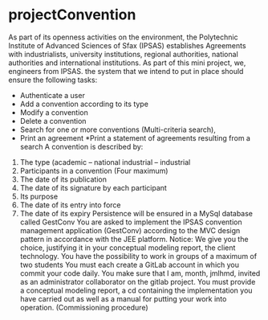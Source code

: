 # projectConvention
As part of its openness activities on the environment, the Polytechnic Institute of Advanced Sciences of Sfax (IPSAS) establishes Agreements with industrialists, university institutions, regional authorities, national authorities and international institutions. As part of this mini project, we, engineers from IPSAS.
the system that we intend to put in place should ensure the following tasks:
* Authenticate a user
* Add a convention according to its type
* Modify a convention
* Delete a convention
* Search for one or more conventions (Multi-criteria search),
* Print an agreement
*Print a statement of agreements resulting from a search
A convention is described by:
1. The type (academic – national industrial – industrial
2. Participants in a convention (Four maximum)
3. The date of its publication
4. The date of its signature by each participant
5. Its purpose
6. The date of its entry into force
7. The date of its expiry
Persistence will be ensured in a MySql database called GestConv
You are asked to implement the IPSAS convention management application (GestConv) according to the MVC design pattern in accordance with the JEE platform.
Notice:
We give you the choice, justifying it in your conceptual modeling report, the client technology.
You have the possibility to work in groups of a maximum of two students
You must each create a GitLab account in which you commit your code daily. You make sure that I am, month, jmlhmd, invited as an administrator collaborator on the gitlab project.
You must provide a conceptual modeling report, a cd containing the implementation you have carried out as well as a manual for putting your work into operation. (Commissioning procedure)
